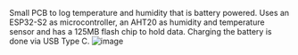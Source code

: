 Small PCB to log temperature and humidity that is battery powered.
Uses an ESP32-S2 as microcontroller, an AHT20 as humidity and temperature sensor and has a 125MB flash chip to hold data.
Charging the battery is done via USB Type C.
![image](https://github.com/TimBilliet/temp-humidity-logger-pcb/assets/47719114/546a7af0-564b-40e6-86a4-1c8ff75e743f)
